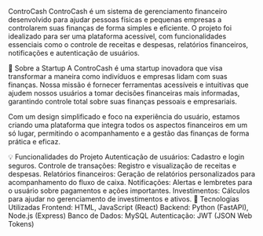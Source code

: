 ControCash
ControCash é um sistema de gerenciamento financeiro desenvolvido para ajudar pessoas físicas e pequenas empresas a controlarem suas finanças de forma simples e eficiente. O projeto foi idealizado para ser uma plataforma acessível, com funcionalidades essenciais como o controle de receitas e despesas, relatórios financeiros, notificações e autenticação de usuários.

🚀 Sobre a Startup
A ControCash é uma startup inovadora que visa transformar a maneira como indivíduos e empresas lidam com suas finanças. Nossa missão é fornecer ferramentas acessíveis e intuitivas que ajudem nossos usuários a tomar decisões financeiras mais informadas, garantindo controle total sobre suas finanças pessoais e empresariais.

Com um design simplificado e foco na experiência do usuário, estamos criando uma plataforma que integra todos os aspectos financeiros em um só lugar, permitindo o acompanhamento e a gestão das finanças de forma prática e eficaz.

💡 Funcionalidades do Projeto
Autenticação de usuários: Cadastro e login seguros.
Controle de transações: Registro e visualização de receitas e despesas.
Relatórios financeiros: Geração de relatórios personalizados para acompanhamento do fluxo de caixa.
Notificações: Alertas e lembretes para o usuário sobre pagamentos e ações importantes.
Investimentos: Cálculos para ajudar no gerenciamento de investimentos e ativos.
🌱 Tecnologias Utilizadas
Frontend: HTML, JavaScript (React)
Backend: Python (FastAPI), Node.js (Express)
Banco de Dados: MySQL
Autenticação: JWT (JSON Web Tokens)
